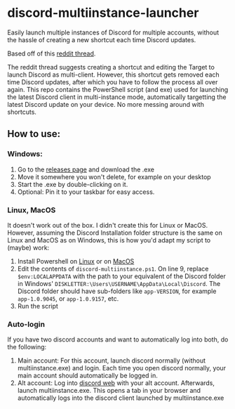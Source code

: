 # discord-multiinstance-launcher
Easily launch multiple instances of Discord for multiple accounts, without the hassle of creating a new shortcut each time Discord updates.

Based off of this [reddit thread](https://www.reddit.com/r/discordapp/comments/kk6rp7/how_to_actually_easily_multiclient/).

The reddit thread suggests creating a shortcut and editing the Target to launch Discord as multi-client. However, this shortcut gets removed each time Discord updates, after which you have to follow the process all over again.
This repo contains the PowerShell script (and exe) used for launching the latest Discord client in multi-instance mode, automatically targetting the latest Discord update on your device. No more messing around with shortcuts.

## How to use:

### Windows:
1. Go to the [releases page](https://github.com/Joey-Einerhand/discord-multiinstance-launcher/releases) and download the .exe
2. Move it somewhere you won't delete, for example on your desktop
3. Start the .exe by double-clicking on it.
4. Optional: Pin it to your taskbar for easy access.

### Linux, MacOS
It doesn't work out of the box. I didn't create this for Linux or MacOS. However, assuming the Discord Installation folder structure is the same on Linux and MacOS as on Windows, this is how you'd adapt my script to (maybe) work:
1. Install Powershell on [Linux](https://learn.microsoft.com/en-us/powershell/scripting/install/installing-powershell-on-linux?view=powershell-7.4) or on [MacOS](https://learn.microsoft.com/en-us/powershell/scripting/install/installing-powershell-on-macos?view=powershell-7.4)
2. Edit the contents of `discord-multiinstance.ps1`. On line 9, replace `$env:LOCALAPPDATA` with the path to your equivalent of the Discord folder in Windows' `DISKLETTER:\Users\USERNAME\AppData\Local\Discord`. The Discord folder should have sub-folders like `app-VERSION`, for example `app-1.0.9045`, or `app-1.0.9157`, etc.
3. Run the script

### Auto-login
If you have two discord accounts and want to automatically log into both, do the following:
1. Main account: For this account, launch discord normally (without multiinstance.exe) and login. Each time you open discord normally, your main account should automatically be logged in.
2. Alt account: Log into [discord web](https://discord.com/login) with your alt account. Afterwards, launch multiinstance.exe. This opens a tab in your browser and automatically logs into the discord client launched by multiinstance.exe
